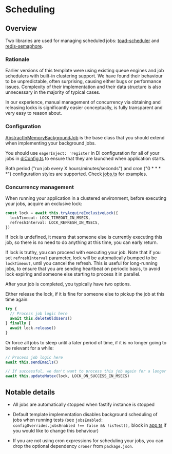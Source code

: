 # Scheduling

## Overview

Two libraries are used for managing scheduled jobs: [toad-scheduler](https://github.com/kibertoad/toad-scheduler) and [redis-semaphore](https://github.com/swarthy/redis-semaphore).

### Rationale

Earlier versions of this template were using existing queue engines and job schedulers with built-in clustering support.
We have found their behaviour to be unpredictable, often surprising, causing either bugs or performance issues.
Complexity of their implementation and their data structure is also unnecessary in the majority of typical cases.

In our experience, manual management of concurrency via obtaining and releasing locks is significantly easier conceptually, is fully transparent and very easy to reason about.

### Configuration

[AbstractInMemoryBackgroundJob](../src/infrastructure/AbstractInMemoryBackgroundJob.ts) is the base class that you should extend when implementing your background jobs.

You should use `eagerInject: 'register` in DI configuration for all of your jobs in [diConfig.ts](../src/infrastructure/parentDiConfig.ts) to ensure that they are launched when application starts.

Both period ("run job every X hours/minutes/seconds") and cron ("0 \* \* \* \*") configuration styles are supported. Check [jobs.ts](../src/modules/jobs.ts) for examples.

### Concurrency management

When running your application in a clustered environment, before executing your jobs, acquire an exclusive lock:

```ts
const lock = await this.tryAcquireExclusiveLock({
  lockTimeout: LOCK_TIMEOUT_IN_MSECS,
  refreshInterval: LOCK_REFRESH_IN_MSECS,
})
```

If lock is undefined, it means that someone else is currently executing this job, so there is no need to do anything at this time, you can early return.

If lock is truthy, you can proceed with executing your job. Note that if you set `refreshInterval` parameter, lock will be automatically bumped to be
`lockTimeout`, until you cancel the refresh. This is useful for long-running jobs, to ensure that you are sending heartbeat on periodic basis, to avoid
lock expiring and someone else starting to process it in parallel.

After your job is completed, you typically have two options.

Either release the lock, if it is fine for someone else to pickup the job at this time again:

```ts
try {
  // Process job logic here
  await this.deleteOldUsers()
} finally {
  await lock.release()
}
```

Or force all jobs to sleep until a later period of time, if it is no longer going to be relevant for a while:

```ts
// Process job logic here
await this.sendEmails()

// If successful, we don't want to process this job again for a longer period of time, let's put a new lock
await this.updateMutex(lock, LOCK_ON_SUCCESS_IN_MSECS)
```

## Notable details

- All jobs are automatically stopped when fastify instance is stopped

- Default template implementation disables background scheduling of jobs when running tests (see `jobsEnabled: configOverrides.jobsEnabled !== false && !isTest(),` block in [app.ts](../src/app.ts) if you would like to change this behaviour)

- If you are not using cron expressions for scheduling your jobs, you can drop the optional dependency `croner` from `package.json`.
